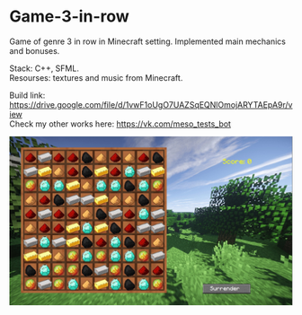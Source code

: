 # Game-3-in-row

Game of genre 3 in row in Minecraft setting.
Implemented main mechanics and bonuses.   

Stack: C++, SFML.   
Resourses: textures and music from Minecraft.   

Build link: https://drive.google.com/file/d/1vwF1oUgO7UAZSqEQNlOmojARYTAEpA9r/view   
Check my other works here: https://vk.com/meso_tests_bot

![Screenshot](/screenshots/3-in-row-scrsht.jpg "game screenshot")
